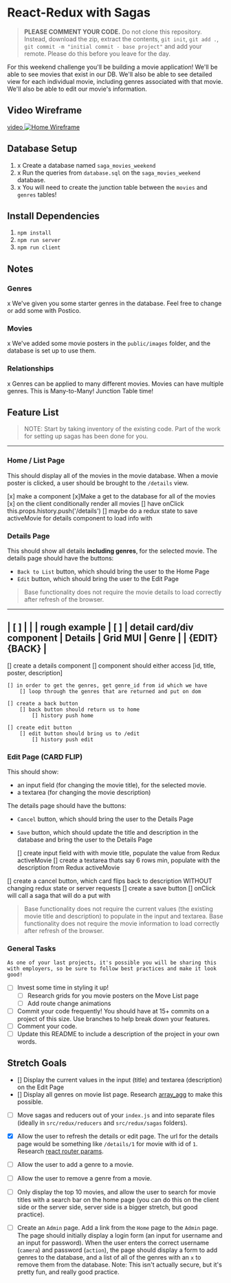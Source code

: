# React-Redux with Sagas

> **PLEASE COMMENT YOUR CODE.** Do not clone this repository. Instead, download the zip, extract the contents, `git init`, `git add .`, `git commit -m "initial commit - base project"` and add your remote. Please do this before you leave for the day.

For this weekend challenge you'll be building a movie application!
We'll be able to see movies that exist in our DB. We'll also be able to see detailed view for each individual movie, including genres associated with that movie. We'll also be able to edit our movie's information.

## Video Wireframe

[video ![Home Wireframe](/wireframes/home-wireframe.png)](https://vimeo.com/343530927)

## Database Setup

1. x Create a database named `saga_movies_weekend`
2. x Run the queries from `database.sql` on the `saga_movies_weekend` database.
3. x You will need to create the junction table between the `movies` and `genres` tables!

## Install Dependencies

1. `npm install`
2. `npm run server`
3. `npm run client`

## Notes

### Genres
x We've given you some starter genres in the database. Feel free to change or add some with Postico.
 
### Movies
x We've added some movie posters in the `public/images` folder, and the database is set up to use them.

### Relationships
x Genres can be applied to many different movies. Movies can have multiple genres. This is Many-to-Many! Junction Table time!

## Feature List

> NOTE: Start by taking inventory of the existing code. Part of the work for setting up sagas has been done for you.

------------------------------------------------------------------------------------
### Home / List Page

This should display all of the movies in the movie database. When a movie poster is clicked, a user should be brought to the `/details` view.

 [x] make a <Home/> component
    [x]Make a get to the database for all of the movies
        [x] on the client conditionally render all movies
            [] have onClick this.props.history.push('/details')
            [] maybe do a redux state to save activeMovie for details component to load info with

### Details Page



This should show all details **including genres**, for the selected movie.
The details page should have the buttons:

- `Back to List` button, which should bring the user to the Home Page
- `Edit` button, which should bring the user to the Edit Page

> Base functionality does not require the movie details to load correctly after refresh of the browser.

----------------
| [          ] |
|              |           rough example
| [          ] |    detail card/div component
|   Details    |            Grid MUI
|    Genre     |
| {EDIT}{BACK} |
----------------

  [] create a details component
    [] component should either access
        [id, title, poster, description]

    [] in order to get the genres, get genre_id from id which we have
        [] loop through the genres that are returned and put on dom

    [] create a back button
        [] back button should return us to home
            [] history push home
        
    [] create edit button
        [] edit button should bring us to /edit 
            [] history push edit
    

### Edit Page (CARD FLIP)

This should show:

- an input field (for changing the movie title), for the selected movie.
- a textarea (for changing the movie description)
  
The details page should have the buttons:
- `Cancel` button, which should bring the user to the Details Page
- `Save` button, which should update the title and description in the database and bring the user to the Details Page
  

  [] create input field with with movie title, populate the value from Redux activeMovie
  [] create a textarea thats say 6 rows min, populate with the description from Redux activeMovie

  

[] create a cancel button, which card flips back to description WITHOUT changing redux state or server requests
[] create a save button
    [] onClick will call a saga that will do a put with 





> Base functionality does not require the current values (the existing movie title and description) to populate in the input and textarea.
> Base functionality does not require the movie information to load correctly after refresh of the browser.

### General Tasks
    As one of your last projects, it's possible you will be sharing this with employers, so be sure to follow best practices and make it look good!

- [ ] Invest some time in styling it up!
    - [ ] Research grids for you movie posters on the Move List page
    - [ ] Add route change animations
- [ ] Commit your code frequently! You should have at 15+ commits on a project of this size. Use branches to help break down your features.
- [ ] Comment your code.
- [ ] Update this README to include a description of the project in your own words.

## Stretch Goals

- [\] Display the current values in the input (title) and textarea (description) on the Edit Page
- [\] Display all genres on movie list page. Research [array_agg](https://stackoverflow.com/questions/43458174/how-to-save-and-return-javascript-object-with-subarray-in-normalized-sql) to make this possible.
- [ ] Move sagas and reducers out of your `index.js` and into separate files (ideally in `src/redux/reducers` and `src/redux/sagas` folders).
- [x] Allow the user to refresh the details or edit page. The url for the details page would be something like `/details/1` for movie with id of `1`. Research [react router params](https://reacttraining.com/react-router/web/example/url-params).
  
- [ ] Allow the user to add a genre to a movie.
- [ ] Allow the user to remove a genre from a movie.
  
- [ ] Only display the top 10 movies, and allow the user to search for movie titles with a search bar on the home page (you can do this on the client side or the server side, server side is a bigger stretch, but good practice).
- [ ] Create an `Admin` page. Add a link from the `Home` page to the `Admin` page. The page should initially display a login form (an input for username and an input for password). When the user enters the correct username (`camera`) and password (`action`), the page should display a form to add genres to the database, and a list of all of the genres with an `x` to remove them from the database. Note: This isn't actually secure, but it's pretty fun, and really good practice.

